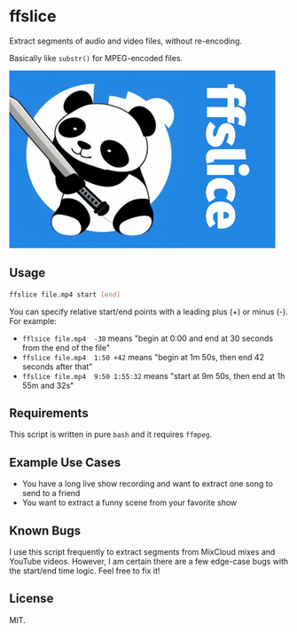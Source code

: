 # ffslice

Extract segments of audio and video files, without re-encoding.

Basically like `substr()` for MPEG-encoded files.

<img src="https://raw.githubusercontent.com/jchook/ffslice/main/assets/ffslice.png" width="480" />


## Usage

```sh
ffslice file.mp4 start [end]
```

You can specify relative start/end points with a leading plus (+) or  minus (-).
For example:

+ `fflsice file.mp4  -30` means "begin at 0:00 and end at 30 seconds from the end of the file"
+ `ffslice file.mp4  1:50 +42` means "begin at 1m 50s, then end 42 seconds after that"
+ `ffslice file.mp4  9:50 1:55:32` means "start at 9m 50s, then end at 1h 55m and 32s"

## Requirements

This script is written in pure `bash` and it requires `ffmpeg`.

## Example Use Cases

- You have a long live show recording and want to extract one song to send to a friend
- You want to extract a funny scene from your favorite show

## Known Bugs

I use this script frequently to extract segments from MixCloud mixes and YouTube
videos. However, I am certain there are a few edge-case bugs with the start/end
time logic. Feel free to fix it!

## License

MIT.

